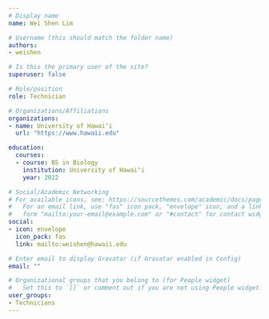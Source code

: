 ```yaml
---
# Display name
name: Wei Shen Lim

# Username (this should match the folder name)
authors:
- weishen

# Is this the primary user of the site?
superuser: false

# Role/position
role: Technician

# Organizations/Affiliations
organizations:
- name: University of Hawaiʻi
  url: "https://www.hawaii.edu"

education:
  courses:
  - course: BS in Biology
    institution: University of Hawaiʻi
    year: 2022

# Social/Academic Networking
# For available icons, see: https://sourcethemes.com/academic/docs/page-builder/#icons
#   For an email link, use "fas" icon pack, "envelope" icon, and a link in the
#   form "mailto:your-email@example.com" or "#contact" for contact widget.
social:
- icon: envelope
  icon_pack: fas
  link: mailto:weishen@hawaii.edu

# Enter email to display Gravatar (if Gravatar enabled in Config)
email: ""

# Organizational groups that you belong to (for People widget)
#   Set this to `[]` or comment out if you are not using People widget.
user_groups:
- Technicians
---
```

